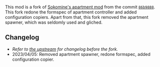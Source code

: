 This mod is a fork of [Sokomine's apartment mod][upstream] from the commit [`86b9888`](https://github.com/Sokomine/apartment/commit/86b9888c703fd2711dd86f75102753024ebfac2b). This fork redone the formspec of apartment controller and added configuration copiers. Apart from that, this fork removed the apartment spawner, which was seldomly used and gliched.

## Changelog
* _Refer to [the upstream][upstream] for changelog before the fork._
* 2023/04/05: Removed apartment spawner, redone formspec, added configuration copier.

[upstream]: https://github.com/Sokomine/apartment/

